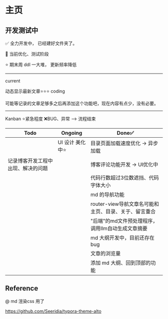 # 主页

## 开发测试中

✅ 全力开发中， 已经建好文件夹了。

🧩 当前优化、测试阶段

⭐ 期末周 ddl 一大堆， 更新频率降低

---

current

动态显示最新文章⭐⭐⭐  coding

可能等记录的文章足够多之后再添加这个功能吧，现在内容有点少，没有必要。

---

Kanban ⭐紧急程度 ❌BUG、异常 --> 流程结束

| Todo                               | Ongoing          | Done✅                                                |
| ---------------------------------- | ---------------- | ----------------------------------------------------- |
|                                    | UI 设计 美化中⭐ | 目录页面加载速度优化 → 异步加载                      |
| 记录博客开发工程中出现、解决的问题 |                  | 博客评论功能开发 → UI优化中                          |
|                                    |                  | 代码行数超过3位数遮挡、代码字体大小                   |
|                                    |                  | md 的导航功能                                         |
|                                    |                  | router-view导航文章名可能和主页、目录、关于、留言重合 |
|                                    |                  | "后端"的md文件预处理程序，调用llm自动生成文章摘要     |
|                                    |                  | md 大纲开发中，目前还存在bug                          |
|                                    |                  | 文章的浏览量                                          |
|                                    |                  | 添加 md 大纲、回到顶部的功能                          |

## Reference

@ md 渲染css 用了

https://github.com/Seeridia/typora-theme-alto
